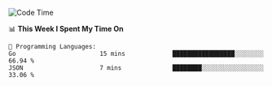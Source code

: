 <!--START_SECTION:waka-->
![Code Time](http://img.shields.io/badge/Code%20Time-975%20hrs%2014%20mins-blue)

📊 **This Week I Spent My Time On** 

```text
💬 Programming Languages: 
Go                       15 mins             █████████████████░░░░░░░░   66.94 % 
JSON                     7 mins              ████████░░░░░░░░░░░░░░░░░   33.06 % 
```


<!--END_SECTION:waka-->